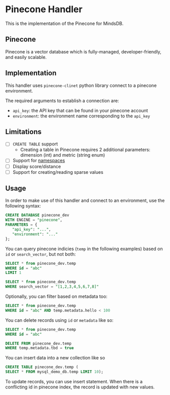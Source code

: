# Pinecone Handler

This is the implementation of the Pinecone for MindsDB.

## Pinecone

Pinecone is a vector database which is fully-managed, developer-friendly, and easily scalable.

## Implementation

This handler uses `pinecone-clinet` python library connect to a pinecone environment.

The required arguments to establish a connection are:

* `api_key`: the API key that can be found in your pinecone account
* `environment`: the environment name corresponding to the `api_key`

## Limitations

- [ ] `CREATE TABLE` support
    - Creating a table in Pinecone requires 2 additional parameters: dimension (int) and metric (string enum)
- [ ] Support for [namespaces](https://docs.pinecone.io/docs/namespaces)
- [ ] Display score/distance
- [ ] Support for creating/reading sparse values

## Usage

In order to make use of this handler and connect to an environment, use the following syntax:

```sql
CREATE DATABASE pinecone_dev
WITH ENGINE = "pinecone",
PARAMETERS = {
   "api_key": "...",
   "environment": "..."
};
```

You can query pinecone indicies (`temp` in the following examples) based on `id` or `search_vector`, but not both:

```sql
SELECT * from pinecone_dev.temp
WHERE id = "abc"
LIMIT 1
```

```sql
SELECT * from pinecone_dev.temp
WHERE search_vector = "[1,2,3,4,5,6,7,8]"
```

Optionally, you can filter based on metadata too:

```sql
SELECT * from pinecone_dev.temp
WHERE id = "abc" AND temp.metadata.hello < 100
```

You can delete records using `id` or `metadata` like so:

```sql
SELECT * from pinecone_dev.temp
WHERE id = "abc"
```

```sql
DELETE FROM pinecone_dev.temp
WHERE temp.metadata.tbd = true
```

You can insert data into a new collection like so

```sql
CREATE TABLE pinecone_dev.temp (
SELECT * FROM mysql_demo_db.temp LIMIT 10);
```

To update records, you can use insert statement. When there is a conflicting id in pinecone index, the record is updated with new values.
